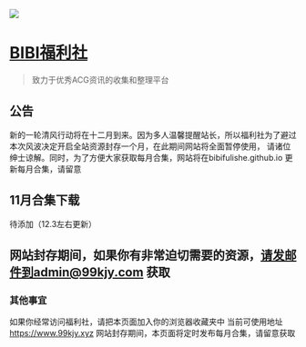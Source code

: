 ![](https://ws1.sinaimg.cn/large/9d9a4ee4ly1fp3hnp5vmoj21hc0u0dj6.jpg)  

# [BIBI福利社](https://99kjy.xyz)
> 致力于优秀ACG资讯的收集和整理平台

## 公告

新的一轮清风行动将在十二月到来。因为多人温馨提醒站长，所以福利社为了避过本次风波决定开启全站资源封存一个月，在此期间网站将全面暂停使用， 请诸位绅士谅解。同时，为了方便大家获取每月合集，网站将在bibifulishe.github.io 更新每月合集，请留意

## 11月合集下载

待添加（12.3左右更新）

## 网站封存期间，如果你有非常迫切需要的资源，请发邮件到admin@99kjy.com 获取

### 其他事宜
如果你经常访问福利社，请把本页面加入你的浏览器收藏夹中
当前可使用地址 https://www.99kjy.xyz
网站封存期间，本页面将定时发布每月合集，请留意获取

